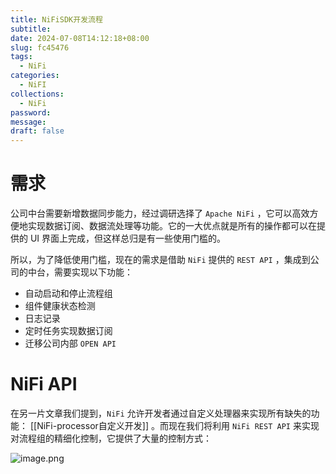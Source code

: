 ```yaml
---
title: NiFiSDK开发流程
subtitle: 
date: 2024-07-08T14:12:18+08:00
slug: fc45476
tags:
  - NiFi
categories:
  - NiFI
collections:
  - NiFi
password: 
message: 
draft: false
---
```

# 需求

公司中台需要新增数据同步能力，经过调研选择了 `Apache NiFi` ，它可以高效方便地实现数据订阅、数据流处理等功能。它的一大优点就是所有的操作都可以在提供的 UI 界面上完成，但这样总归是有一些使用门槛的。

所以，为了降低使用门槛，现在的需求是借助 `NiFi` 提供的 `REST API` ，集成到公司的中台，需要实现以下功能：
- 自动启动和停止流程组
- 组件健康状态检测
- 日志记录
- 定时任务实现数据订阅
- 迁移公司内部 `OPEN API` 

# NiFi API

在另一片文章我们提到，`NiFi` 允许开发者通过自定义处理器来实现所有缺失的功能：
[[NiFi-processor自定义开发]] 。而现在我们将利用 `NiFi REST API` 来实现对流程组的精细化控制，它提供了大量的控制方式：

![image.png](https://obsidian-img-1300316500.cos.ap-shanghai.myqcloud.com/cattail/obsidian/pic/202407162344987.png)


